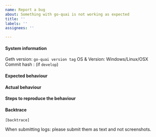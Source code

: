 ```yaml
---
name: Report a bug
about: Something with go-quai is not working as expected
title: ''
labels: ''
assignees: ''

---
```


#### System information

Geth version: `go-quai version tag`
OS & Version: Windows/Linux/OSX
Commit hash : (if `develop`)

#### Expected behaviour


#### Actual behaviour


#### Steps to reproduce the behaviour


#### Backtrace

````
[backtrace]
````

When submitting logs: please submit them as text and not screenshots.
